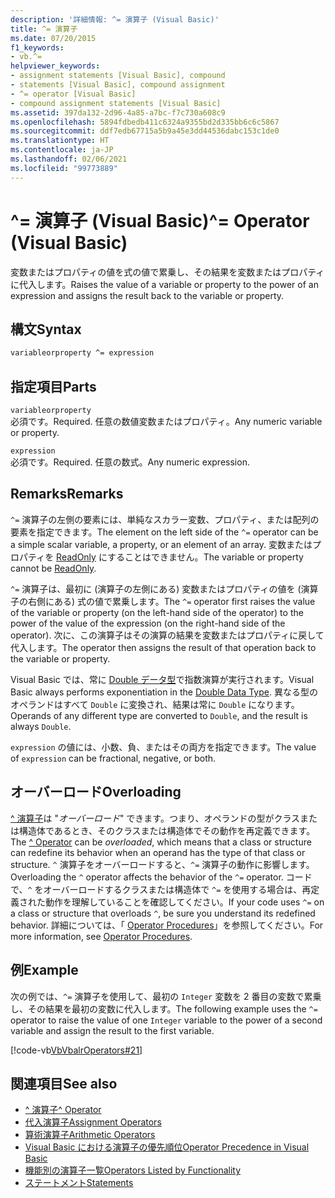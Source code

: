 ```yaml
---
description: '詳細情報: ^= 演算子 (Visual Basic)'
title: ^= 演算子
ms.date: 07/20/2015
f1_keywords:
- vb.^=
helpviewer_keywords:
- assignment statements [Visual Basic], compound
- statements [Visual Basic], compound assignment
- ^= operator [Visual Basic]
- compound assignment statements [Visual Basic]
ms.assetid: 397da132-2d96-4a85-a7bc-f7c730a608c9
ms.openlocfilehash: 5894fdbedb411c6324a9355bd2d335bb6c6c5867
ms.sourcegitcommit: ddf7edb67715a5b9a45e3dd44536dabc153c1de0
ms.translationtype: HT
ms.contentlocale: ja-JP
ms.lasthandoff: 02/06/2021
ms.locfileid: "99773889"
---
```

# <a name="-operator-visual-basic"></a><span data-ttu-id="e5929-103">^= 演算子 (Visual Basic)</span><span class="sxs-lookup"><span data-stu-id="e5929-103">^= Operator (Visual Basic)</span></span>

<span data-ttu-id="e5929-104">変数またはプロパティの値を式の値で累乗し、その結果を変数またはプロパティに代入します。</span><span class="sxs-lookup"><span data-stu-id="e5929-104">Raises the value of a variable or property to the power of an expression and assigns the result back to the variable or property.</span></span>  
  
## <a name="syntax"></a><span data-ttu-id="e5929-105">構文</span><span class="sxs-lookup"><span data-stu-id="e5929-105">Syntax</span></span>  
  
```vb  
variableorproperty ^= expression  
```  
  
## <a name="parts"></a><span data-ttu-id="e5929-106">指定項目</span><span class="sxs-lookup"><span data-stu-id="e5929-106">Parts</span></span>  

 `variableorproperty`  
 <span data-ttu-id="e5929-107">必須です。</span><span class="sxs-lookup"><span data-stu-id="e5929-107">Required.</span></span> <span data-ttu-id="e5929-108">任意の数値変数またはプロパティ。</span><span class="sxs-lookup"><span data-stu-id="e5929-108">Any numeric variable or property.</span></span>  
  
 `expression`  
 <span data-ttu-id="e5929-109">必須です。</span><span class="sxs-lookup"><span data-stu-id="e5929-109">Required.</span></span> <span data-ttu-id="e5929-110">任意の数式。</span><span class="sxs-lookup"><span data-stu-id="e5929-110">Any numeric expression.</span></span>  
  
## <a name="remarks"></a><span data-ttu-id="e5929-111">Remarks</span><span class="sxs-lookup"><span data-stu-id="e5929-111">Remarks</span></span>  

 <span data-ttu-id="e5929-112">`^=` 演算子の左側の要素には、単純なスカラー変数、プロパティ、または配列の要素を指定できます。</span><span class="sxs-lookup"><span data-stu-id="e5929-112">The element on the left side of the `^=` operator can be a simple scalar variable, a property, or an element of an array.</span></span> <span data-ttu-id="e5929-113">変数またはプロパティを [ReadOnly](../modifiers/readonly.md) にすることはできません。</span><span class="sxs-lookup"><span data-stu-id="e5929-113">The variable or property cannot be [ReadOnly](../modifiers/readonly.md).</span></span>  
  
 <span data-ttu-id="e5929-114">`^=` 演算子は、最初に (演算子の左側にある) 変数またはプロパティの値を (演算子の右側にある) 式の値で累乗します。</span><span class="sxs-lookup"><span data-stu-id="e5929-114">The `^=` operator first raises the value of the variable or property (on the left-hand side of the operator) to the power of the value of the expression (on the right-hand side of the operator).</span></span> <span data-ttu-id="e5929-115">次に、この演算子はその演算の結果を変数またはプロパティに戻して代入します。</span><span class="sxs-lookup"><span data-stu-id="e5929-115">The operator then assigns the result of that operation back to the variable or property.</span></span>  
  
 <span data-ttu-id="e5929-116">Visual Basic では、常に [Double データ型](../data-types/double-data-type.md)で指数演算が実行されます。</span><span class="sxs-lookup"><span data-stu-id="e5929-116">Visual Basic always performs exponentiation in the [Double Data Type](../data-types/double-data-type.md).</span></span> <span data-ttu-id="e5929-117">異なる型のオペランドはすべて `Double` に変換され、結果は常に `Double` になります。</span><span class="sxs-lookup"><span data-stu-id="e5929-117">Operands of any different type are converted to `Double`, and the result is always `Double`.</span></span>  
  
 <span data-ttu-id="e5929-118">`expression` の値には、小数、負、またはその両方を指定できます。</span><span class="sxs-lookup"><span data-stu-id="e5929-118">The value of `expression` can be fractional, negative, or both.</span></span>  
  
## <a name="overloading"></a><span data-ttu-id="e5929-119">オーバーロード</span><span class="sxs-lookup"><span data-stu-id="e5929-119">Overloading</span></span>  

 <span data-ttu-id="e5929-120">[^ 演算子](exponentiation-operator.md)は "*オーバーロード*" できます。つまり、オペランドの型がクラスまたは構造体であるとき、そのクラスまたは構造体でその動作を再定義できます。</span><span class="sxs-lookup"><span data-stu-id="e5929-120">The [^ Operator](exponentiation-operator.md) can be *overloaded*, which means that a class or structure can redefine its behavior when an operand has the type of that class or structure.</span></span> <span data-ttu-id="e5929-121">`^` 演算子をオーバーロードすると、`^=` 演算子の動作に影響します。</span><span class="sxs-lookup"><span data-stu-id="e5929-121">Overloading the `^` operator affects the behavior of the `^=` operator.</span></span> <span data-ttu-id="e5929-122">コードで、`^` をオーバーロードするクラスまたは構造体で `^=` を使用する場合は、再定義された動作を理解していることを確認してください。</span><span class="sxs-lookup"><span data-stu-id="e5929-122">If your code uses `^=` on a class or structure that overloads `^`, be sure you understand its redefined behavior.</span></span> <span data-ttu-id="e5929-123">詳細については、「 [Operator Procedures](../../programming-guide/language-features/procedures/operator-procedures.md)」を参照してください。</span><span class="sxs-lookup"><span data-stu-id="e5929-123">For more information, see [Operator Procedures](../../programming-guide/language-features/procedures/operator-procedures.md).</span></span>  
  
## <a name="example"></a><span data-ttu-id="e5929-124">例</span><span class="sxs-lookup"><span data-stu-id="e5929-124">Example</span></span>  

 <span data-ttu-id="e5929-125">次の例では、`^=` 演算子を使用して、最初の `Integer` 変数を 2 番目の変数で累乗し、その結果を最初の変数に代入します。</span><span class="sxs-lookup"><span data-stu-id="e5929-125">The following example uses the `^=` operator to raise the value of one `Integer` variable to the power of a second variable and assign the result to the first variable.</span></span>  
  
 [!code-vb[VbVbalrOperators#21](~/samples/snippets/visualbasic/VS_Snippets_VBCSharp/VbVbalrOperators/VB/Class1.vb#21)]  
  
## <a name="see-also"></a><span data-ttu-id="e5929-126">関連項目</span><span class="sxs-lookup"><span data-stu-id="e5929-126">See also</span></span>

- [<span data-ttu-id="e5929-127">^ 演算子</span><span class="sxs-lookup"><span data-stu-id="e5929-127">^ Operator</span></span>](exponentiation-operator.md)
- [<span data-ttu-id="e5929-128">代入演算子</span><span class="sxs-lookup"><span data-stu-id="e5929-128">Assignment Operators</span></span>](assignment-operators.md)
- [<span data-ttu-id="e5929-129">算術演算子</span><span class="sxs-lookup"><span data-stu-id="e5929-129">Arithmetic Operators</span></span>](arithmetic-operators.md)
- [<span data-ttu-id="e5929-130">Visual Basic における演算子の優先順位</span><span class="sxs-lookup"><span data-stu-id="e5929-130">Operator Precedence in Visual Basic</span></span>](operator-precedence.md)
- [<span data-ttu-id="e5929-131">機能別の演算子一覧</span><span class="sxs-lookup"><span data-stu-id="e5929-131">Operators Listed by Functionality</span></span>](operators-listed-by-functionality.md)
- [<span data-ttu-id="e5929-132">ステートメント</span><span class="sxs-lookup"><span data-stu-id="e5929-132">Statements</span></span>](../../programming-guide/language-features/statements.md)
